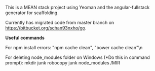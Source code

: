 This is a MEAN stack project using Yeoman and the angular-fullstack generator for scaffolding.

Currently has migrated code from master branch on https://bitbucket.org/schan93nxho/go.

**Useful commands**

For npm install errors: "npm cache clean", "bower cache clean"\n

For deleting node_modules folder on Windows (*Do this in command prompt): mkdir junk
robocopy junk node_modules /MIR
